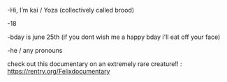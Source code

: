 -Hi, I’m kai / Yoza (collectively called brood)

-18

-bday is june 25th (if you dont wish me a happy bday i'll eat off your face)

-he / any pronouns

check out this documentary on an extremely rare creature!! : https://rentry.org/Felixdocumentary
<!---
kaimansgyoza/kaimansgyoza is a ✨ special ✨ repository because its `README.md` (this file) appears on your GitHub profile.
You can click the Preview link to take a look at your changes.
--->
